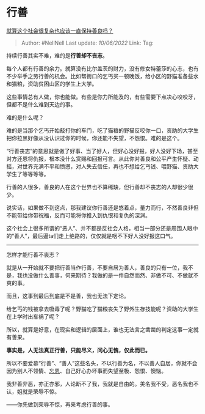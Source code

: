 # 行善
[就算这个社会很复杂也应该一直保持善良吗？](https://www.zhihu.com/question/268675200/answer/2517925150)

> Author: #NellNell
> Last update: *10/06/2022*
> Link:
> Tag:

持续行善其实不难，难的是**行善却不丧志**。

每个人都有行善的余力。就算没有比尔盖茨的财力，没有修女特蕾莎的心志，也有不少举手之劳行善的机会。比如帮街口的乞丐买一顿晚饭，给小区的野猫准备些水和猫粮，资助贫困山区的学生上大学。

这些事情总有人做，你也能做。有些是你力所能及的，有些需要下点决心咬咬牙，但都不是什么难到天边的事。

难的是什么呢？

难的是当那个乞丐开始敲打你的车门，吃了猫粮的野猫反咬你一口，资助的大学生把你拉黑好像从没认识过你的时候，你还能不失望，不怨恨。难的是这个。

“行善丧志”的意思就是做了好事、当了好人，但好心没好报，好人没好下场，甚至对方还恩将仇报，根本没什么赏赐和回报可言。从此你对善良和公平产生怀疑、动摇，对世界充满不平和愤懑，对人失去信任，再也不想给乞丐钱、喂野猫、资助大学生了等等等等。

行善的人很多，善良的人在这个世界也不算稀缺，但行善却不丧志的人却很少很少。

说实话，如果做不到这点，那我建议你行善还是悠着点，量力而行，不然善良非但不能带给你带祝福，反而可能将你推入到仇恨和复仇的深渊。

这个社会上很多所谓的“恶人”、并不都是反社会人格，相当一部分还是周围人眼中的“善人”，最后逼ta们走上绝路的，仅仅就是咽不下好人没好报这口气。

---

怎样才能行善不丧志？

就是从一开始就不要把行善当作行善，不要自居为善人，善良的只有一位，我不是，我也没做什么善事，何来期待？我做的是一件自然而然、非做不可、不做就不爽的事。

而且，这事到最后到底是不是善，我也无法下定论。

给乞丐的钱被拿去吸毒了呢？野猫吃了猫粮丧失了野外生存技能呢？资助的大学生在上学时出车祸了呢？

所以，就算是好意，在现实和逻辑的层面上，谁也无法言之凿凿的判定这事一定就有善果。

**事实是，人无法真正行善，只能尽义，问心无愧，仅此而已。**

所以不要爱慕“行善”、“善人”这些名头，不以行善为名，不以善人自居，你就不会因为别人不领情、[忘恩](https://www.zhihu.com/search?q=%E5%BF%98%E6%81%A9&search_source=Entity&hybrid_search_source=Entity&hybrid_search_extra=%7B%22sourceType%22%3A%22answer%22%2C%22sourceId%22%3A2517925150%7D)、自己好心办坏事而失望至极、怨恨、懊恼。

我非善非恶，亦正亦邪，人论断不了我，我就是自由的。美名我不受，恶名我也不认，姐就是荣辱不惊。

——你先做到荣辱不惊，再来考虑行善的事。
